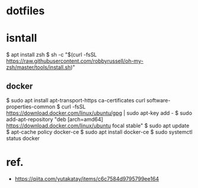 # dotfiles

# isntall

$ apt install zsh
$ sh -c "$(curl -fsSL https://raw.githubusercontent.com/robbyrussell/oh-my-zsh/master/tools/install.sh)"


## docker

$ sudo apt install apt-transport-https ca-certificates curl software-properties-common
$ curl -fsSL https://download.docker.com/linux/ubuntu/gpg | sudo apt-key add -
$ sudo add-apt-repository "deb [arch=amd64] https://download.docker.com/linux/ubuntu focal stable"
$ sudo apt update
$ apt-cache policy docker-ce
$ sudo apt install docker-ce
$ sudo systemctl status docker

# ref.

* https://qiita.com/yutakatay/items/c6c7584d9795799ee164
